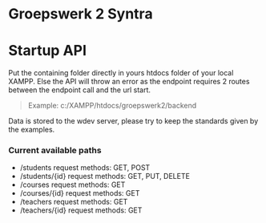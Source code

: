 # Groepswerk 2 Syntra

# Startup API

Put the containing folder directly in yours htdocs folder of your local XAMPP. Else the API will throw an error as the endpoint requires 2 routes between the endpoint call and the url start.

> Example: c:/XAMPP/htdocs/groepswerk2/backend

Data is stored to the wdev server, please try to keep the standards given by the examples.

### Current available paths

- /students request methods: GET, POST
- /students/{id} request methods: GET, PUT, DELETE
- /courses request methods: GET
- /courses/{id} request methods: GET
- /teachers request methods: GET
- /teachers/{id} request methods: GET
